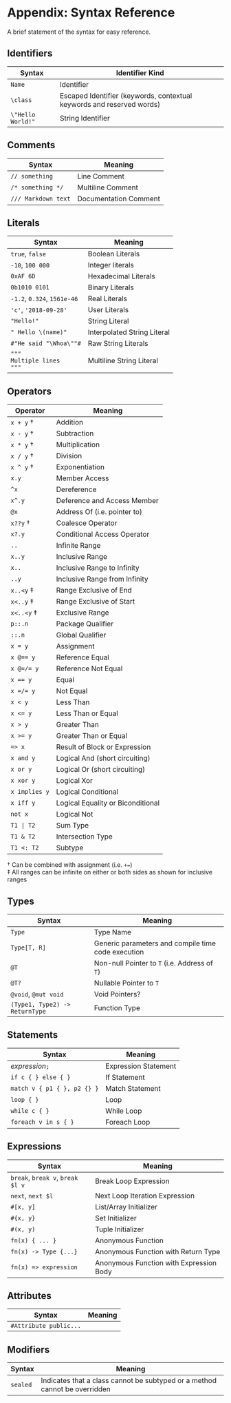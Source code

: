 # Appendix: Syntax Reference

A brief statement of the syntax for easy reference.

## Identifiers

| Syntax            | Identifier Kind                                                       |
| ----------------- | --------------------------------------------------------------------- |
| `Name`            | Identifier                                                            |
| `\class`          | Escaped Identifier (keywords, contextual keywords and reserved words) |
| `\"Hello World!"` | String Identifier                                                     |

## Comments

| Syntax              | Meaning               |
| ------------------- | --------------------- |
| `// something`      | Line Comment          |
| `/* something */`   | Multiline Comment     |
| `/// Markdown text` | Documentation Comment |

## Literals

| Syntax                             | Meaning                     |
| ---------------------------------- | --------------------------- |
| `true`, `false`                    | Boolean Literals            |
| `-10`, `100 000`                   | Integer literals            |
| `0xAF 6D`                          | Hexadecimal Literals        |
| `0b1010 0101`                      | Binary Literals             |
| `-1.2`, `0.324`, `1561e-46`        | Real Literals               |
| `'c'`, `'2018-09-28'`              | User Literals               |
| `"Hello!"`                         | String Literal              |
| `" Hello \(name)"`                 | Interpolated String Literal |
| `#"He said "\Whoa\""#`             | Raw String Literals         |
| `"""`<br>`Multiple lines`<br>`"""` | Multiline String Literal    |

## Operators

| Operator      | Meaning                           |
| ------------- | --------------------------------- |
| `x + y` †     | Addition                          |
| `x - y` †     | Subtraction                       |
| `x * y` †     | Multiplication                    |
| `x / y` †     | Division                          |
| `x ^ y` †     | Exponentiation                    |
| `x.y`         | Member Access                     |
| `^x`          | Dereference                       |
| `x^.y`        | Deference and Access Member       |
| `@x`          | Address Of (i.e. pointer to)      |
| `x??y` †      | Coalesce Operator                 |
| `x?.y`        | Conditional Access Operator       |
| `..`          | Infinite Range                    |
| `x..y`        | Inclusive Range                   |
| `x..`         | Inclusive Range to Infinity       |
| `..y`         | Inclusive Range from Infinity     |
| `x..<y` ‡     | Range Exclusive of End            |
| `x<..y` ‡     | Range Exclusive of Start          |
| `x<..<y` ‡    | Exclusive Range                   |
| `p::.n`       | Package Qualifier                 |
| `::.n`        | Global Qualifier                  |
| `x = y`       | Assignment                        |
| `x @== y`     | Reference Equal                   |
| `x @=/= y`    | Reference Not Equal               |
| `x == y`      | Equal                             |
| `x =/= y`     | Not Equal                         |
| `x < y`       | Less Than                         |
| `x <= y`      | Less Than or Equal                |
| `x > y`       | Greater Than                      |
| `x >= y`      | Greater Than or Equal             |
| `=> x`        | Result of Block or Expression     |
| `x and y`     | Logical And (short circuiting)    |
| `x or y`      | Logical Or (short circuiting)     |
| `x xor y`     | Logical Xor                       |
| `x implies y` | Logical Conditional               |
| `x iff y`     | Logical Equality or Biconditional |
| `not x`       | Logical Not                       |
| `T1 \| T2`    | Sum Type                          |
| `T1 & T2`     | Intersection Type                 |
| `T1 <: T2`    | Subtype                           |

† Can be combined with assignment (i.e. `+=`) \
‡ All ranges can be infinite on either or both sides as shown for inclusive ranges

## Types

| Syntax                         | Meaning                                            |
| ------------------------------ | -------------------------------------------------- |
| `Type`                         | Type Name                                          |
| `Type[T, R]`                   | Generic parameters and compile time code execution |
| `@T`                           | Non-null Pointer to `T`    (i.e. Address of `T`)   |
| `@T?`                          | Nullable Pointer to `T`                            |
| `@void`, `@mut void`           | Void Pointers?                                     |
| `(Type1, Type2) -> ReturnType` | Function Type                                      |

## Statements

| Syntax                      | Meaning              |
| --------------------------- | -------------------- |
| *expression*`;`             | Expression Statement |
| `if c { } else { }`         | If Statement         |
| `match v { p1 { }, p2 {} }` | Match Statement      |
| `loop { }`                  | Loop                 |
| `while c { }`               | While Loop           |
| `foreach v in s { }`        | Foreach Loop         |

## Expressions

| Syntax                           | Meaning                                 |
| -------------------------------- | --------------------------------------- |
| `break`, `break v`, `break $l v` | Break Loop Expression                   |
| `next`, `next $l`                | Next Loop Iteration Expression          |
| `#[x, y]`                        | List/Array Initializer                  |
| `#{x, y}`                        | Set Initializer                         |
| `#(x, y)`                        | Tuple Initializer                       |
| `fn(x) { ... }`                  | Anonymous Function                      |
| `fn(x) -> Type {...}`            | Anonymous Function with Return Type     |
| `fn(x) => expression`            | Anonymous Function with Expression Body |

## Attributes

| Syntax                 | Meaning |
| ---------------------- | ------- |
| `#Attribute public...` |         |

## Modifiers

| Syntax   | Meaning                                                                    |
| -------- | -------------------------------------------------------------------------- |
| `sealed` | Indicates that a class cannot be subtyped or a method cannot be overridden |
